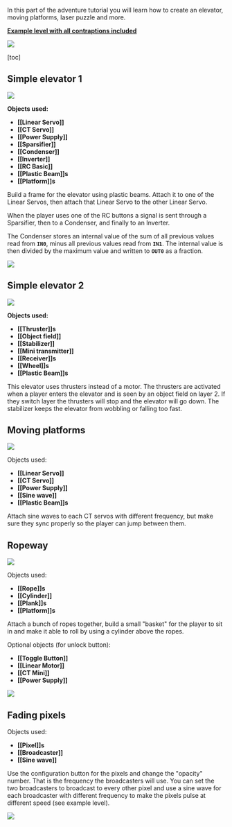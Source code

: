 In this part of the adventure tutorial you will learn how to create an elevator, moving platforms, laser puzzle and more.

**[Example level with all contraptions included](https://principia-web.se/archive/level/6025)**

![](/wiki/images/imgur/wf8JAHv.webp)

[toc]

## Simple elevator 1
![](/wiki/images/imgur/KsuovNs.webp)

**Objects used:**
- **[[Linear Servo]]**
- **[[CT Servo]]**
- **[[Power Supply]]**
- **[[Sparsifier]]**
- **[[Condenser]]**
- **[[Inverter]]**
- **[[RC Basic]]**
- **[[Plastic Beam]]s**
- **[[Platform]]s**

Build a frame for the elevator using plastic beams. Attach it to one of the Linear Servos, then attach that Linear Servo to the other Linear Servo.

When the player uses one of the RC buttons a signal is sent through a Sparsifier, then to a Condenser, and finally to an Inverter.

The Condenser stores an internal value of the sum of all previous values read from **`IN0`**, minus all previous values read from **`IN1`**. The internal value is then divided by the maximum value and written to **`OUT0`** as a fraction.

![](/wiki/images/imgur/0bDvlo1.webp)

## Simple elevator 2
![](/wiki/images/imgur/1EDS7Zk.webp)

**Objects used:**
- **[[Thruster]]s**
- **[[Object field]]**
- **[[Stabilizer]]**
- **[[Mini transmitter]]**
- **[[Receiver]]s**
- **[[Wheel]]s**
- **[[Plastic Beam]]s**

This elevator uses thrusters instead of a motor. The thrusters are activated when a player enters the elevator and is seen by an object field on layer 2. If they switch layer the thrusters will stop and the elevator will go down. The stabilizer keeps the elevator from wobbling or falling too fast.

## Moving platforms
![](/wiki/images/imgur/dErVzQs.webp)

Objects used:
- **[[Linear Servo]]**
- **[[CT Servo]]**
- **[[Power Supply]]**
- **[[Sine wave]]**
- **[[Plastic Beam]]s**

Attach sine waves to each CT servos with different frequency, but make sure they sync properly so the player can jump between them.

## Ropeway
![](/wiki/images/imgur/k9IoU6A.webp)

Objects used:
- **[[Rope]]s**
- **[[Cylinder]]**
- **[[Plank]]s**
- **[[Platform]]s**

Attach a bunch of ropes together, build a small "basket" for the player to sit in and make it able to roll by using a cylinder above the ropes.

Optional objects (for unlock button):
- **[[Toggle Button]]**
- **[[Linear Motor]]**
- **[[CT Mini]]**
- **[[Power Supply]]**

![](/wiki/images/imgur/PnzCtut.webp)

## Fading pixels
Objects used:
- **[[Pixel]]s**
- **[[Broadcaster]]**
- **[[Sine wave]]**

Use the configuration button for the pixels and change the "opacity" number. That is the frequency the broadcasters will use. You can set the two broadcasters to broadcast to every other pixel and use a sine wave for each broadcaster with different frequency to make the pixels pulse at different speed (see example level).

![](/wiki/images/imgur/3ZoyOD9.webp)
